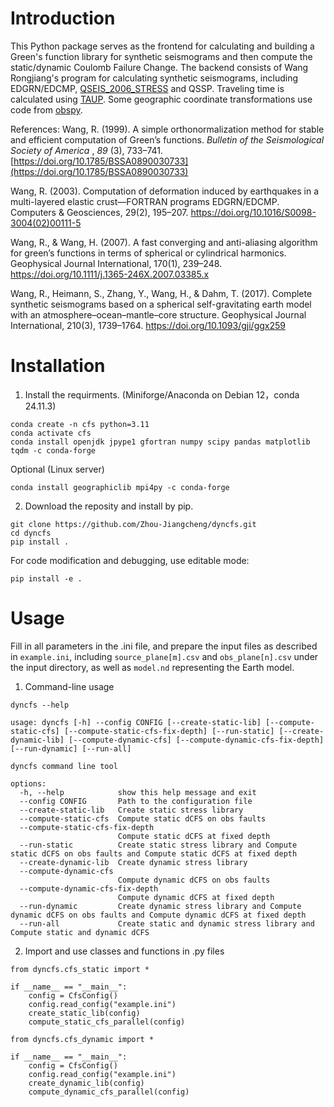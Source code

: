 # Introduction

This Python package serves as the frontend for calculating and building a Green's function library for synthetic seismograms and then compute the static/dynamic Coulomb Failure Change. The backend consists of Wang Rongjiang's program for calculating synthetic seismograms, including EDGRN/EDCMP, [QSEIS_2006_STRESS](https://github.com/Zhou-Jiangcheng/QSEIS_2006_STRESS) and QSSP.  Traveling time is calculated using [TAUP](https://github.com/crotwell/TauP). Some geographic coordinate transformations use code from [obspy](https://github.com/obspy/obspy).

References:
Wang, R. (1999). A simple orthonormalization method for stable and efficient computation of Green’s functions.  *Bulletin of the Seismological Society of America* ,  *89* (3), 733–741. [https://doi.org/10.1785/BSSA0890030733](https://doi.org/10.1785/BSSA0890030733)

Wang, R. (2003). Computation of deformation induced by earthquakes in a multi-layered elastic crust—FORTRAN programs EDGRN/EDCMP. Computers & Geosciences, 29(2), 195–207. https://doi.org/10.1016/S0098-3004(02)00111-5

Wang, R., & Wang, H. (2007). A fast converging and anti-aliasing algorithm for green’s functions in terms of spherical or cylindrical harmonics. Geophysical Journal International, 170(1), 239–248. https://doi.org/10.1111/j.1365-246X.2007.03385.x

Wang, R., Heimann, S., Zhang, Y., Wang, H., & Dahm, T. (2017). Complete synthetic seismograms based on a spherical self-gravitating earth model with an atmosphere–ocean–mantle–core structure. Geophysical Journal International, 210(3), 1739–1764. https://doi.org/10.1093/gji/ggx259

# Installation

1. Install the requirments. (Miniforge/Anaconda on Debian 12，conda 24.11.3)

```
conda create -n cfs python=3.11
conda activate cfs
conda install openjdk jpype1 gfortran numpy scipy pandas matplotlib tqdm -c conda-forge
```
Optional (Linux server)
```
conda install geographiclib mpi4py -c conda-forge
```
2. Download the reposity and install by pip.

```
git clone https://github.com/Zhou-Jiangcheng/dyncfs.git
cd dyncfs
pip install .
```
For code modification and debugging, use editable mode:
```
pip install -e .
```

# Usage
Fill in all parameters in the .ini file, and prepare the input files as described in `example.ini`, including `source_plane[m].csv` and `obs_plane[n].csv` under the input directory, as well as `model.nd` representing the Earth model.
1. Command-line usage
```
dyncfs --help
```
```
usage: dyncfs [-h] --config CONFIG [--create-static-lib] [--compute-static-cfs] [--compute-static-cfs-fix-depth] [--run-static] [--create-dynamic-lib] [--compute-dynamic-cfs] [--compute-dynamic-cfs-fix-depth] [--run-dynamic] [--run-all]

dyncfs command line tool

options:
  -h, --help            show this help message and exit
  --config CONFIG       Path to the configuration file
  --create-static-lib   Create static stress library
  --compute-static-cfs  Compute static dCFS on obs faults
  --compute-static-cfs-fix-depth
                        Compute static dCFS at fixed depth
  --run-static          Create static stress library and Compute static dCFS on obs faults and Compute static dCFS at fixed depth
  --create-dynamic-lib  Create dynamic stress library
  --compute-dynamic-cfs
                        Compute dynamic dCFS on obs faults
  --compute-dynamic-cfs-fix-depth
                        Compute dynamic dCFS at fixed depth
  --run-dynamic         Create dynamic stress library and Compute dynamic dCFS on obs faults and Compute dynamic dCFS at fixed depth
  --run-all             Create static and dynamic stress library and Compute static and dynamic dCFS
```

2. Import and use classes and functions in .py files
```
from dyncfs.cfs_static import *

if __name__ == "__main__":
    config = CfsConfig()
    config.read_config("example.ini")
    create_static_lib(config)
    compute_static_cfs_parallel(config)
```
```
from dyncfs.cfs_dynamic import *

if __name__ == "__main__":
    config = CfsConfig()
    config.read_config("example.ini")
    create_dynamic_lib(config)
    compute_dynamic_cfs_parallel(config)
```
